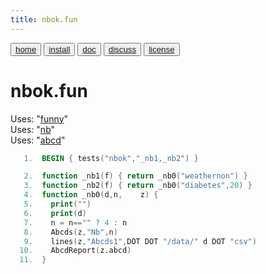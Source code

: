 ```yaml
---
title: nbok.fun
---
```


<button class="button button1"><a href="/fun/index">home</a></button>   <button class="button button2"><a href="/fun/INSTALL">install</a></button>   <button class="button button1"><a href="/fun/ABOUT">doc</a></button>   <button class="button button2"><a href="http://github.com/timm/fun/issues">discuss</a></button>    <button class="button button1"><a href="/fun/LICENSE">license</a></button> <br>



# nbok.fun

Uses:  "[funny](funny)"<br>
Uses:  "[nb](nb)"<br>
Uses:  "[abcd](abcd)"<br>

```awk
   1.  BEGIN { tests("nbok","_nb1,_nb2") }
```

```awk
   2.  function _nb1(f) { return _nb0("weathernon") }
   3.  function _nb2(f) { return _nb0("diabetes",20) }
   4.  function _nb0(d,n,    z) {
   5.    print("")
   6.    print(d)
   7.    n = n=="" ? 4 : n
   8.    Abcds(z,"Nb",n)
   9.    lines(z,"Abcds1",DOT DOT "/data/" d DOT "csv")
  10.    AbcdReport(z.abcd)
  11.  } 
```
